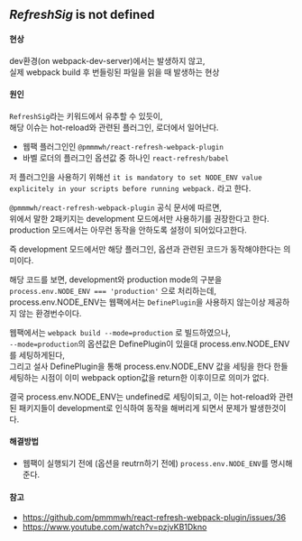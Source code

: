 ## $RefreshSig$ is not defined

#### 현상

dev환경(on webpack-dev-server)에서는 발생하지 않고,\
실제 webpack build 후 번들링된 파일을 읽을 때 발생하는 현상

#### 원인

`RefreshSig`라는 키워드에서 유추할 수 있듯이,\
해당 이슈는 hot-reload와 관련된 플러그인, 로더에서 일어난다.

- 웹팩 플러그인인 `@pmmmwh/react-refresh-webpack-plugin`
- 바벨 로더의 플러그인 옵션값 중 하나인 `react-refresh/babel`

저 플러그인을 사용하기 위해선 `it is mandatory to set NODE_ENV value explicitely in your scripts before running webpack.` 라고 한다.

`@pmmmwh/react-refresh-webpack-plugin` 공식 문서에 따르면,\
위에서 말한 2패키지는 development 모드에서만 사용하기를 권장한다고 한다.\
production 모드에서는 아무런 동작을 안하도록 설정이 되어있다고한다.

즉 development 모드에서만 해당 플러그인, 옵션과 관련된 코드가 동작해야한다는 의미이다.

해당 코드를 보면, development와 production mode의 구분을 `process.env.NODE_ENV === 'production'` 으로 처리하는데,\
process.env.NODE_ENV는 웹팩에서는 `DefinePlugin`을 사용하지 않는이상 제공하지 않는 환경번수이다.

웹팩에서는 `webpack build --mode=production` 로 빌드하였으나,\
`--mode=production`의 옵션값은 DefinePlugin이 있을대 process.env.NODE_ENV를 세팅하게된다,\
그리고 설사 DefinePlugin을 통해 process.env.NODE_ENV 값을 세팅을 한다 한들 세팅하는 시점이 이미 webpack option값을 return한 이후이므로 의미가 없다.

결국 process.env.NODE_ENV는 undefined로 세팅이되고, 이는 hot-reload와 관련된 패키지들이 development로 인식하여 동작을 해버리게 되면서 문제가 발생한것이다.

#### 해결방법

- 웹팩이 실행되기 전에 (옵션을 reutrn하기 전에) `process.env.NODE_ENV`를 명시해준다.

#### 참고

- https://github.com/pmmmwh/react-refresh-webpack-plugin/issues/36
- https://www.youtube.com/watch?v=pzjvKB1Dkno
